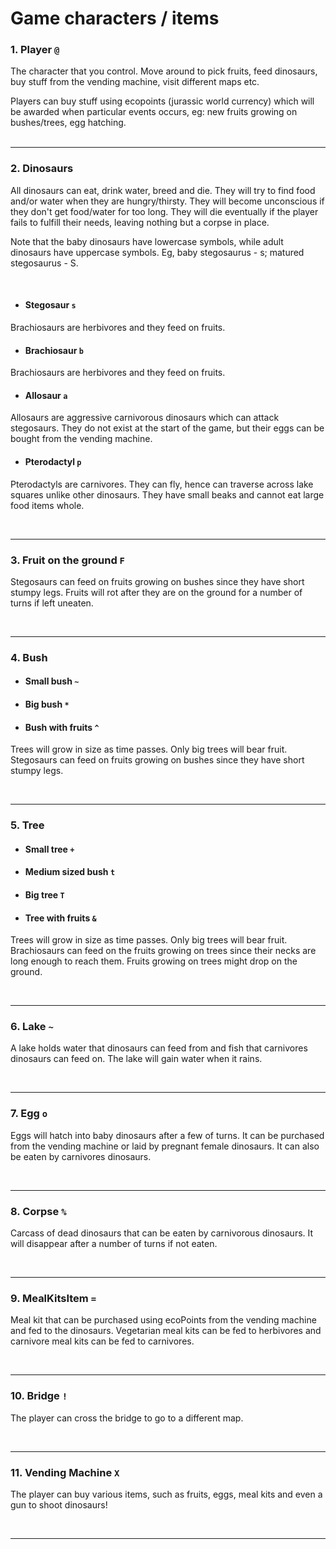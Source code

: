 
# Game characters / items

### 1. Player `@`
The character that you control. Move around to pick fruits, feed dinosaurs, buy stuff from the vending machine, visit different maps etc.

Players can buy stuff using ecopoints (jurassic world currency) which will be awarded when particular events occurs, eg: new fruits growing on bushes/trees, egg hatching.
<br/>
<br/>

---

### 2. Dinosaurs 
All dinosaurs can eat, drink water, breed and die. They will try to find food and/or water when they are hungry/thirsty. They will become unconscious if they don't get food/water for too long. They will die eventually if the player fails to fulfill their needs, leaving nothing but a corpse in place.


Note that the baby dinosaurs have lowercase symbols, while adult dinosaurs have uppercase symbols. Eg, baby stegosaurus - s; matured stegosaurus - S.

<br/>

- #### Stegosaur `s`    
Brachiosaurs are herbivores and they feed on fruits.


- #### Brachiosaur `b`
Brachiosaurs are herbivores and they feed on fruits.

- #### Allosaur `a`
Allosaurs are aggressive carnivorous dinosaurs which can attack stegosaurs. They do not exist at the start of the game, but their eggs can be bought from the vending machine.

- #### Pterodactyl `p`
Pterodactyls are carnivores. They can fly, hence can traverse across lake squares unlike other dinosaurs. They have small beaks and cannot eat large food items whole. 

<br/>

---

### 3. Fruit on the ground `F`
Stegosaurs can feed on fruits growing on bushes since they have short stumpy legs. Fruits will rot after they are on the ground for a number of turns if left uneaten.

<br/>

---

### 4. Bush
- #### Small bush `~`
- #### Big bush `*`
- #### Bush with fruits `^`

Trees will grow in size as time passes. Only big trees will bear fruit. 
Stegosaurs can feed on fruits growing on bushes since they have short stumpy legs.

<br/>

---

### 5. Tree
- #### Small tree `+`
- #### Medium sized bush `t`
- #### Big tree `T`
- #### Tree with fruits `&`

Trees will grow in size as time passes. Only big trees will bear fruit. Brachiosaurs can feed on the fruits growing on trees since their necks are long enough to reach them. Fruits growing on trees might drop on the ground.

<br/>

---

### 6. Lake `~`
A lake holds water that dinosaurs can feed from and fish that carnivores dinosaurs can feed on. The lake will gain water when it rains.

<br/>

---

### 7. Egg `o`
Eggs will hatch into baby dinosaurs after a few of turns. It can be purchased from the vending machine or laid by pregnant female dinosaurs. It can also be eaten by carnivores dinosaurs.

<br/>

---

### 8. Corpse `%`
Carcass of dead dinosaurs that can be eaten by carnivorous dinosaurs. It will disappear after a number of turns if not eaten.

<br/>

---

### 9. MealKitsItem `=`
Meal kit that can be purchased using ecoPoints from the vending machine and fed to the dinosaurs. Vegetarian meal kits can be fed to herbivores and carnivore meal kits can be fed to carnivores.

<br/>

---

### 10. Bridge `!`
The player can cross the bridge to go to a different map.

<br/>

---

### 11. Vending Machine `X`
The player can buy various items, such as fruits, eggs, meal kits and even a gun to shoot dinosaurs!

<br/>

---

